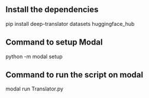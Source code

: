 ## Install the dependencies
pip install deep-translator datasets huggingface_hub

## Command to setup Modal
python -m modal setup

## Command to run the script on modal
modal run Translator.py
